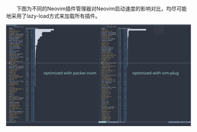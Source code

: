 　　下图为不同的Neovim插件管理器对Neovim启动速度的影响对比，均尽可能地采用了lazy-load方式来加载所有插件。

![2021-09-08_00-09](md/2021-09-08_00-09.jpg)

